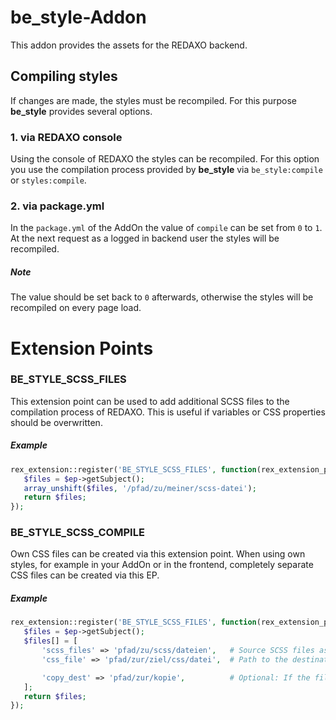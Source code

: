 be_style-Addon
=============

This addon provides the assets for the REDAXO backend.

##  Compiling styles

If changes are made, the styles must be recompiled. For this purpose **be_style** provides several options.

### 1. via REDAXO console
Using the console of REDAXO the styles can be recompiled. For this option you use the compilation process provided by **be_style** via `be_style:compile` or `styles:compile`.

### 2. via package.yml
In the `package.yml` of the AddOn the value of `compile` can be set from `0` to `1`.
At the next request as a logged in backend user the styles will be recompiled.

##### Note
The value should be set back to `0` afterwards, otherwise the styles will be recompiled on every page load.


# Extension Points

### BE_STYLE_SCSS_FILES
This extension point can be used to add additional SCSS files to the compilation process of REDAXO.
This is useful if variables or CSS properties should be overwritten.

##### Example
```php
rex_extension::register('BE_STYLE_SCSS_FILES', function(rex_extension_point $ep) {
   $files = $ep->getSubject();
   array_unshift($files, '/pfad/zu/meiner/scss-datei');
   return $files;
});
```

### BE_STYLE_SCSS_COMPILE
Own CSS files can be created via this extension point. When using own styles, for example in your AddOn or in the frontend, completely separate CSS files can be created via this EP.

##### Example
```php
rex_extension::register('BE_STYLE_SCSS_FILES', function(rex_extension_point $ep) {
   $files = $ep->getSubject();
   $files[] = [
       'scss_files' => 'pfad/zu/scss/dateien',   # Source SCSS files as string or array
       'css_file' => 'pfad/zur/ziel/css/datei',  # Path to the destination where the CSS file should be stored.

       'copy_dest' => 'pfad/zur/kopie',          # Optional: If the file should be stored in a second location, e.g. the assets folder, this can be specified here 
   ];
   return $files;
});
```
